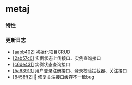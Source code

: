 # metaj

### 特性

### 更新日志
- [[aabb402]](https://github.com/tiiaan/metaj/commit/aabb40200fd641cb096d4814ab36eb49df0458ae) 初始化项目CRUD
- [[2ab57c0]](https://github.com/tiiaan/metaj/commit/2ab57c0bd04097f8d57f41f300c00c073caeb18c) 实例状态上传接口、实例查询接口
- [[c6de431]](https://github.com/tiiaan/metaj/commit/c6de4310782ff13a10c935e3a0a7d1e21211c4af) 实例状态查询接口
- [[5a63913]](https://github.com/tiiaan/metaj/commit/5a639132f7ac6ce531bdedb5f40adea3a36ed9c7) 用户登录注册接口、登录校验拦截器、关注接口
- [[8458ff2]](https://github.com/tiiaan/metaj/commit/8458ff267d62ed10bb2728019fdc81fe8cd6821d) :bug: 修复关注接口缓存不一致bug
